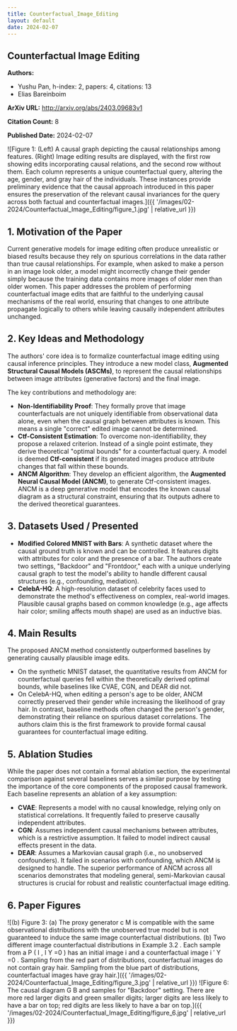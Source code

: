 ```yaml
---
title: Counterfactual_Image_Editing
layout: default
date: 2024-02-07
---
```

## Counterfactual Image Editing
**Authors:**
- Yushu Pan, h-index: 2, papers: 4, citations: 13
- Elias Bareinboim

**ArXiv URL:** http://arxiv.org/abs/2403.09683v1

**Citation Count:** 8

**Published Date:** 2024-02-07

![Figure 1: (Left) A causal graph depicting the causal relationships among features. (Right) Image editing results are displayed, with the first row showing edits incorporating causal relations, and the second row without them. Each column represents a unique counterfactual query, altering the age, gender, and gray hair of the individuals. These instances provide preliminary evidence that the causal approach introduced in this paper ensures the preservation of the relevant causal invariances for the query across both factual and counterfactual images.]({{ '/images/02-2024/Counterfactual_Image_Editing/figure_1.jpg' | relative_url }})
## 1. Motivation of the Paper
Current generative models for image editing often produce unrealistic or biased results because they rely on spurious correlations in the data rather than true causal relationships. For example, when asked to make a person in an image look older, a model might incorrectly change their gender simply because the training data contains more images of older men than older women. This paper addresses the problem of performing counterfactual image edits that are faithful to the underlying causal mechanisms of the real world, ensuring that changes to one attribute propagate logically to others while leaving causally independent attributes unchanged.

## 2. Key Ideas and Methodology
The authors' core idea is to formalize counterfactual image editing using causal inference principles. They introduce a new model class, **Augmented Structural Causal Models (ASCMs)**, to represent the causal relationships between image attributes (generative factors) and the final image.

The key contributions and methodology are:
- **Non-Identifiability Proof**: They formally prove that image counterfactuals are not uniquely identifiable from observational data alone, even when the causal graph between attributes is known. This means a single "correct" edited image cannot be determined.
- **Ctf-Consistent Estimation**: To overcome non-identifiability, they propose a relaxed criterion. Instead of a single point estimate, they derive theoretical "optimal bounds" for a counterfactual query. A model is deemed **Ctf-consistent** if its generated images produce attribute changes that fall within these bounds.
- **ANCM Algorithm**: They develop an efficient algorithm, the **Augmented Neural Causal Model (ANCM)**, to generate Ctf-consistent images. ANCM is a deep generative model that encodes the known causal diagram as a structural constraint, ensuring that its outputs adhere to the derived theoretical guarantees.

## 3. Datasets Used / Presented
- **Modified Colored MNIST with Bars**: A synthetic dataset where the causal ground truth is known and can be controlled. It features digits with attributes for color and the presence of a bar. The authors create two settings, "Backdoor" and "Frontdoor," each with a unique underlying causal graph to test the model's ability to handle different causal structures (e.g., confounding, mediation).
- **CelebA-HQ**: A high-resolution dataset of celebrity faces used to demonstrate the method's effectiveness on complex, real-world images. Plausible causal graphs based on common knowledge (e.g., age affects hair color; smiling affects mouth shape) are used as an inductive bias.

## 4. Main Results
The proposed ANCM method consistently outperformed baselines by generating causally plausible image edits.
- On the synthetic MNIST dataset, the quantitative results from ANCM for counterfactual queries fell within the theoretically derived optimal bounds, while baselines like CVAE, CGN, and DEAR did not.
- On CelebA-HQ, when editing a person's age to be older, ANCM correctly preserved their gender while increasing the likelihood of gray hair. In contrast, baseline methods often changed the person's gender, demonstrating their reliance on spurious dataset correlations.
The authors claim this is the first framework to provide formal causal guarantees for counterfactual image editing.

## 5. Ablation Studies
While the paper does not contain a formal ablation section, the experimental comparison against several baselines serves a similar purpose by testing the importance of the core components of the proposed causal framework. Each baseline represents an ablation of a key assumption:
- **CVAE**: Represents a model with no causal knowledge, relying only on statistical correlations. It frequently failed to preserve causally independent attributes.
- **CGN**: Assumes independent causal mechanisms between attributes, which is a restrictive assumption. It failed to model indirect causal effects present in the data.
- **DEAR**: Assumes a Markovian causal graph (i.e., no unobserved confounders). It failed in scenarios with confounding, which ANCM is designed to handle.
The superior performance of ANCM across all scenarios demonstrates that modeling general, semi-Markovian causal structures is crucial for robust and realistic counterfactual image editing.

## 6. Paper Figures
![(b) Figure 3: (a) The proxy generator c M is compatible with the same observational distributions with the unobserved true model but is not guaranteed to induce the same image counterfactual distributions. (b) Two different image counterfactual distributions in Example 3.2 . Each sample from a P ( I , I Y =0 ) has an initial image i and a counterfactual image i ′ Y =0 . Sampling from the red part of distributions, counterfactual images do not contain gray hair. Sampling from the blue part of distributions, counterfactual images have gray hair.]({{ '/images/02-2024/Counterfactual_Image_Editing/figure_3.jpg' | relative_url }})
![Figure 6: The causal diagram G B and samples for "Backdoor" setting. There are more red larger digits and green smaller digits; larger digits are less likely to have a bar on top; red digits are less likely to have a bar on top.]({{ '/images/02-2024/Counterfactual_Image_Editing/figure_6.jpg' | relative_url }})
